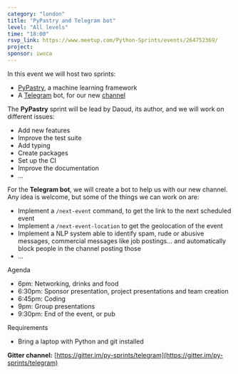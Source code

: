 ```yaml
---
category: "london"
title: "PyPastry and Telegram bot"
level: "All levels"
time: "18:00"
rsvp_link: https://www.meetup.com/Python-Sprints/events/264752369/
project:
sponsor: iwoca
---
```


In this event we will host two sprints:

- [PyPastry](https://github.com/datapastry/pypastry/), a machine learning framework
- A [Telegram](https://telegram.org/) bot, for our new [channel](https://t.me/py_sprints)

The **PyPastry** sprint will be lead by Daoud, its author, and we will work on different issues:

- Add new features
- Improve the test suite
- Add typing
- Create packages
- Set up the CI
- Improve the documentation
- ...

For the **Telegram bot**, we will create a bot to help us with our new channel. Any idea is welcome,
but some of the things we can work on are:

- Implement a `/next-event` command, to get the link to the next scheduled event
- Implement a `/next-event-location` to get the geolocation of the event
- Implement a NLP system able to identify spam, rude or abusive messages, commercial messages like job postings...
  and automatically block people in the channel posting those
- ...

Agenda

- 6pm: Networking, drinks and food
- 6:30pm: Sponsor presentation, project presentations and team creation
- 6:45pm: Coding
- 9pm: Group presentations
- 9:30pm: End of the event, or pub

Requirements

- Bring a laptop with Python and git installed

**Gitter channel:** [https://gitter.im/py-sprints/telegram](https://gitter.im/py-sprints/telegram)
